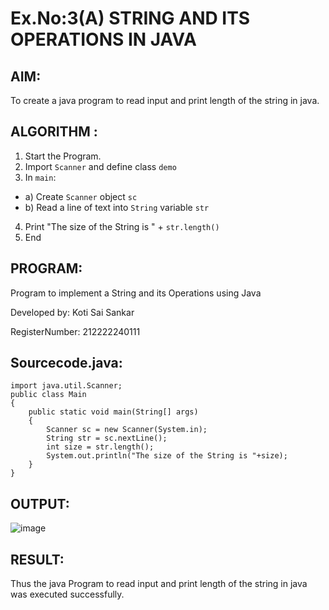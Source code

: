 # Ex.No:3(A)  STRING AND ITS OPERATIONS IN JAVA
## AIM:
To create a java program to read input and print length of the string in java.

## ALGORITHM :
1.  Start the Program.
2.	Import `Scanner` and define class `demo`
3.	In `main`:
-	a) Create `Scanner` object `sc`
-	b) Read a line of text into `String` variable `str`
4.	Print "The size of the String is " + `str.length()`
5.	End

## PROGRAM:
Program to implement a String and its Operations using Java

Developed by: Koti Sai Sankar

RegisterNumber: 212222240111


## Sourcecode.java:

```
import java.util.Scanner;
public class Main
{
    public static void main(String[] args)
    {
        Scanner sc = new Scanner(System.in);
        String str = sc.nextLine();
        int size = str.length();
        System.out.println("The size of the String is "+size);
    }
}
```

## OUTPUT:
![image](https://github.com/user-attachments/assets/89a869e1-1d9d-452a-984a-fc03964c8a6e)



## RESULT:
Thus the java Program to read input and print length of the string in java was executed successfully.

